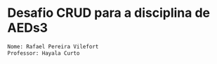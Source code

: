 # Desafio CRUD para a disciplina de AEDs3 

```bash
Nome: Rafael Pereira Vilefort
Professor: Hayala Curto
```

